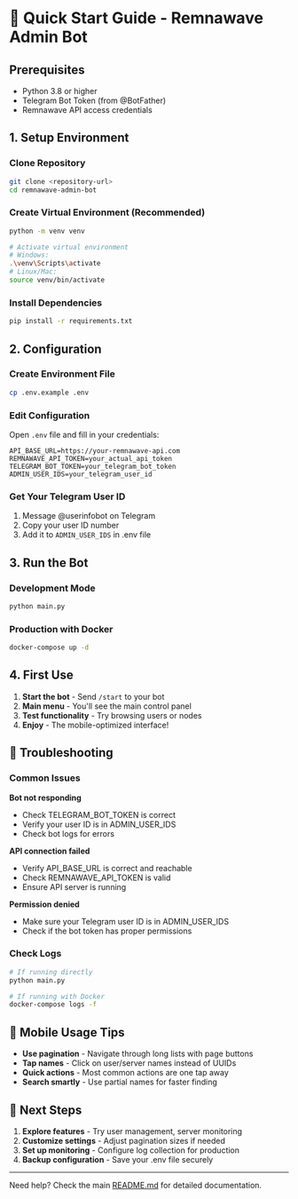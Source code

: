 # 🚀 Quick Start Guide - Remnawave Admin Bot

## Prerequisites
- Python 3.8 or higher
- Telegram Bot Token (from @BotFather)
- Remnawave API access credentials

## 1. Setup Environment

### Clone Repository
```bash
git clone <repository-url>
cd remnawave-admin-bot
```

### Create Virtual Environment (Recommended)
```bash
python -m venv venv

# Activate virtual environment
# Windows:
.\venv\Scripts\activate
# Linux/Mac:
source venv/bin/activate
```

### Install Dependencies
```bash
pip install -r requirements.txt
```

## 2. Configuration

### Create Environment File
```bash
cp .env.example .env
```

### Edit Configuration
Open `.env` file and fill in your credentials:
```env
API_BASE_URL=https://your-remnawave-api.com
REMNAWAVE_API_TOKEN=your_actual_api_token
TELEGRAM_BOT_TOKEN=your_telegram_bot_token
ADMIN_USER_IDS=your_telegram_user_id
```

### Get Your Telegram User ID
1. Message @userinfobot on Telegram
2. Copy your user ID number
3. Add it to `ADMIN_USER_IDS` in .env file

## 3. Run the Bot

### Development Mode
```bash
python main.py
```

### Production with Docker
```bash
docker-compose up -d
```

## 4. First Use

1. **Start the bot** - Send `/start` to your bot
2. **Main menu** - You'll see the main control panel
3. **Test functionality** - Try browsing users or nodes
4. **Enjoy** - The mobile-optimized interface!

## 🔧 Troubleshooting

### Common Issues

**Bot not responding**
- Check TELEGRAM_BOT_TOKEN is correct
- Verify your user ID is in ADMIN_USER_IDS
- Check bot logs for errors

**API connection failed**
- Verify API_BASE_URL is correct and reachable
- Check REMNAWAVE_API_TOKEN is valid
- Ensure API server is running

**Permission denied**
- Make sure your Telegram user ID is in ADMIN_USER_IDS
- Check if the bot token has proper permissions

### Check Logs
```bash
# If running directly
python main.py

# If running with Docker
docker-compose logs -f
```

## 📱 Mobile Usage Tips

- **Use pagination** - Navigate through long lists with page buttons
- **Tap names** - Click on user/server names instead of UUIDs  
- **Quick actions** - Most common actions are one tap away
- **Search smartly** - Use partial names for faster finding

## 🎯 Next Steps

1. **Explore features** - Try user management, server monitoring
2. **Customize settings** - Adjust pagination sizes if needed
3. **Set up monitoring** - Configure log collection for production
4. **Backup configuration** - Save your .env file securely

---

Need help? Check the main [README.md](README.md) for detailed documentation.
